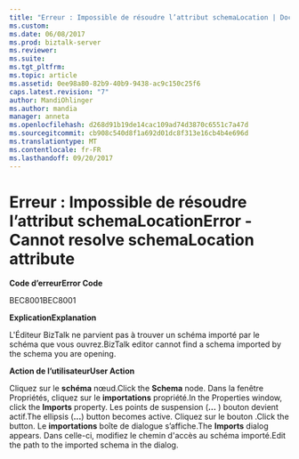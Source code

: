 ```yaml
---
title: "Erreur : Impossible de résoudre l’attribut schemaLocation | Documents Microsoft"
ms.custom: 
ms.date: 06/08/2017
ms.prod: biztalk-server
ms.reviewer: 
ms.suite: 
ms.tgt_pltfrm: 
ms.topic: article
ms.assetid: 0ee98a80-82b9-40b9-9438-ac9c150c25f6
caps.latest.revision: "7"
author: MandiOhlinger
ms.author: mandia
manager: anneta
ms.openlocfilehash: d268d91b19de14cac109ad74d3870c6551c7a47d
ms.sourcegitcommit: cb908c540d8f1a692d01dc8f313e16cb4b4e696d
ms.translationtype: MT
ms.contentlocale: fr-FR
ms.lasthandoff: 09/20/2017
---
```

# <a name="error---cannot-resolve-schemalocation-attribute"></a><span data-ttu-id="10b7e-102">Erreur : Impossible de résoudre l’attribut schemaLocation</span><span class="sxs-lookup"><span data-stu-id="10b7e-102">Error - Cannot resolve schemaLocation attribute</span></span>
<span data-ttu-id="10b7e-103">**Code d’erreur**</span><span class="sxs-lookup"><span data-stu-id="10b7e-103">**Error Code**</span></span>  
  
 <span data-ttu-id="10b7e-104">BEC8001</span><span class="sxs-lookup"><span data-stu-id="10b7e-104">BEC8001</span></span>  
  
 <span data-ttu-id="10b7e-105">**Explication**</span><span class="sxs-lookup"><span data-stu-id="10b7e-105">**Explanation**</span></span>  
  
 <span data-ttu-id="10b7e-106">L'Éditeur BizTalk ne parvient pas à trouver un schéma importé par le schéma que vous ouvrez.</span><span class="sxs-lookup"><span data-stu-id="10b7e-106">BizTalk editor cannot find a schema imported by the schema you are opening.</span></span>  
  
 <span data-ttu-id="10b7e-107">**Action de l’utilisateur**</span><span class="sxs-lookup"><span data-stu-id="10b7e-107">**User Action**</span></span>  
  
 <span data-ttu-id="10b7e-108">Cliquez sur le **schéma** nœud.</span><span class="sxs-lookup"><span data-stu-id="10b7e-108">Click the **Schema** node.</span></span> <span data-ttu-id="10b7e-109">Dans la fenêtre Propriétés, cliquez sur le **importations** propriété.</span><span class="sxs-lookup"><span data-stu-id="10b7e-109">In the Properties window, click the **Imports** property.</span></span> <span data-ttu-id="10b7e-110">Les points de suspension (**...** ) bouton devient actif.</span><span class="sxs-lookup"><span data-stu-id="10b7e-110">The ellipsis (**…**) button becomes active.</span></span> <span data-ttu-id="10b7e-111">Cliquez sur le bouton .</span><span class="sxs-lookup"><span data-stu-id="10b7e-111">Click the button.</span></span> <span data-ttu-id="10b7e-112">Le **importations** boîte de dialogue s’affiche.</span><span class="sxs-lookup"><span data-stu-id="10b7e-112">The **Imports** dialog appears.</span></span> <span data-ttu-id="10b7e-113">Dans celle-ci, modifiez le chemin d'accès au schéma importé.</span><span class="sxs-lookup"><span data-stu-id="10b7e-113">Edit the path to the imported schema in the dialog.</span></span>